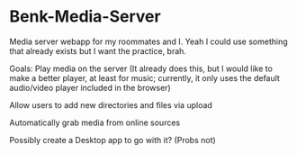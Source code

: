 # Benk-Media-Server
Media server webapp for my roommates and I. Yeah I could use something that already exists but I want the practice, brah.

Goals:
Play media on the server (It already does this, but I would like to make a better player, at least for music;
                           currently, it only uses the default audio/video player included in the browser)
                           
Allow users to add new directories and files via upload

Automatically grab media from online sources

Possibly create a Desktop app to go with it? (Probs not)
